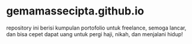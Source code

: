 # gemamassecipta.github.io
repository ini berisi kumpulan portofolio untuk freelance, semoga lancar, dan bisa cepet dapat uang untuk pergi haji, nikah, dan menjalani hidup!
